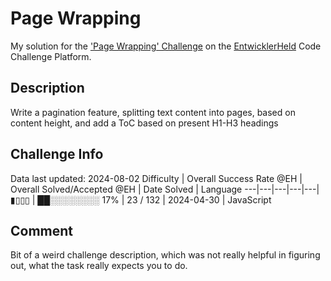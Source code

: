 # Page Wrapping

My solution for the ['Page Wrapping' Challenge](https://platform.entwicklerheld.de/challenge/page-wrapping?technology=JavaScript) on the [EntwicklerHeld](https://platform.entwicklerheld.de/) Code Challenge Platform.

## Description
Write a pagination feature, splitting text content into pages, based on content height, and add a ToC based on present H1-H3 headings

## Challenge Info
Data last updated: 2024-08-02
Difficulty | Overall Success Rate @EH | Overall Solved/Accepted @EH | Date Solved | Language
---|---|---|---|---|
▮▯▯▯ | ██░░░░░░░░ 17% | 23 / 132 | 2024-04-30 | JavaScript

## Comment
Bit of a weird challenge description, which was not really helpful in figuring out, what the task really expects you to do.